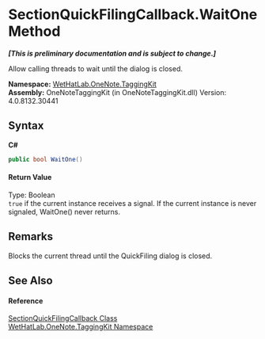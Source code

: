 # SectionQuickFilingCallback.WaitOne Method 
 _**\[This is preliminary documentation and is subject to change.\]**_

Allow calling threads to wait until the dialog is closed.

**Namespace:**&nbsp;<a href="4e00c8ac-fc03-0e6d-d2fd-b2c7565a9aa0">WetHatLab.OneNote.TaggingKit</a><br />**Assembly:**&nbsp;OneNoteTaggingKit (in OneNoteTaggingKit.dll) Version: 4.0.8132.30441

## Syntax

**C#**<br />
``` C#
public bool WaitOne()
```


#### Return Value
Type: Boolean<br />`true` if the current instance receives a signal. If the current instance is never signaled, WaitOne() never returns.

## Remarks
Blocks the current thread until the QuickFiling dialog is closed.

## See Also


#### Reference
<a href="7075e122-0c54-1ddf-b6fd-5ac130c50289">SectionQuickFilingCallback Class</a><br /><a href="4e00c8ac-fc03-0e6d-d2fd-b2c7565a9aa0">WetHatLab.OneNote.TaggingKit Namespace</a><br />